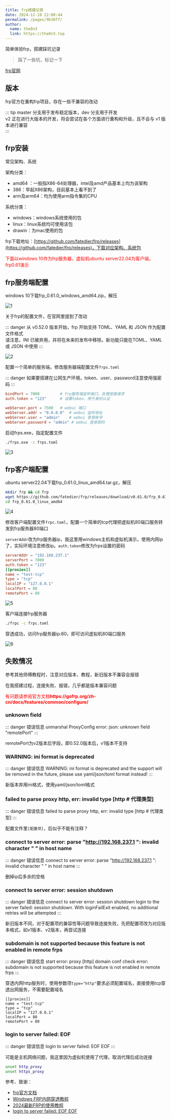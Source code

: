 ```yaml
---
title: frp搭建记录
date: 2024-12-10 22:00:44
permalink: /pages/9b30ff/
author: 
  name: the0n3
  link: https://the0n3.top
---
```

简单体验frp，搭建踩坑记录

<!-- more -->

> 踩了一些坑，标记一下

[frp官网](https://gofrp.org/)

## 版本

frp官方在重构frp项目，存在一些不兼容的改动

::: tip
master 分支用于发布稳定版本，dev 分支用于开发    
v2 正在进行大版本的开发，将会尝试在各个方面进行重构和升级，且不会与 v1 版本进行兼容  
:::

## frp安装

常见架构、系统

架构分类：

- amd64 ：一般指X86-64处理器，intel及amd产品基本上均为该架构
- 386：早起X86架构，目前基本上看不到了
- arm及arm64：均为使用arm指令集的CPU

系统分类：

- windows：windows系统使用的包
- linux：linux系统均可使用该包
- drawin：为mac使用的包


frp下载地址：[https://github.com/fatedier/frp/releases](https://github.com/fatedier/frp/releases)，下载对应架构、系统包

<p style="color:red;">下面以windows 10作为frp服务器，虚拟机ubuntu server22.04为客户端，frp0.61演示</p>

## frp服务端配置

windows 10下载frp_0.61.0_windows_amd64.zip，解压

![1](https://the0n3.top/medias/frp搭建记录/1.png)

关于frp的配置文件，在官网里提到了改动

::: danger
从 v0.52.0 版本开始，frp 开始支持 TOML、YAML 和 JSON 作为配置文件格式  
请注意，INI 已被弃用，并将在未来的发布中移除。新功能只能在TOML、YAML 或 JSON 中使用
:::

![2](https://the0n3.top/medias/frp搭建记录/2.png)

配置一个简单的服务端，修改服务器端配置文件`frps.toml`

::: danger
如果要搭建在公网生产环境，token、user、password注意使用强密码
:::


```toml
bindPort = 7000         # frp服务端监听端口，处理连接请求
auth.token = "123"      # 设置token，用于身份认证

webServer.port = 7500   # webui 端口
webServer.addr = "0.0.0.0"  # webui 监听地址
webServer.user = "admin"    # webui 登录账号
webServer.password = "admin" # webui 登录密码
```

启动frps.exe，指定配置文件

```bash
./frps.exe -c frps.toml
```

![3](https://the0n3.top/medias/frp搭建记录/3.png)

## frp客户端配置

ubuntu server22.04下载frp_0.61.0_linux_amd64.tar.gz，解压

```bash
mkdir frp && cd frp
wget https://github.com/fatedier/frp/releases/download/v0.61.0/frp_0.61.0_linux_amd64.tar.gz && tar -zxvf frp_0.61.0_linux_amd64.tar.gz
cd frp_0.61.0_linux_amd64
```

![4](https://the0n3.top/medias/frp搭建记录/4.png)

修改客户端配置文件`frpc.toml`，配置一个简单的tcp代理把虚拟机80端口服务转发到frp服务器80端口

`serverAddr`改为frp服务器ip，我这里用windows主机和虚拟机演示，使用内网ip了，实际环境注意修改ip。`auth.token`修改为frps设置的密码

```toml
serverAddr = "192.168.237.1"
serverPort = 7000
auth.token = "123"
[[proxies]]
name = "test-tcp"
type = "tcp"
localIP = "127.0.0.1"
localPort = 80
remotePort = 80
```

![5](https://the0n3.top/medias/frp搭建记录/5.png)

客户端连接frp服务器

```bash
./frpc -c frpc.toml
```

穿透成功，访问frp服务器ip:80，即可访问虚拟机80端口服务

![6](https://the0n3.top/medias/frp搭建记录/6.png)

## 失败情况

参考其他师傅教程时，注意对应版本、教程，新旧版本不兼容会报错

在我搭建过程，连接失败、报错，几乎都是版本兼容问题

<p style="color:red;">有问题请参阅官方文档<strong>https://gofrp.org/zh-cn/docs/features/common/configure/</strong></p>

### unknown field

::: danger 错误信息
unmarshal ProxyConfig error: json: unknown field "remotePort"
:::

remotePort为v2版本后字段，即0.52.0版本后，v1版本不支持

### WARNING: ini format is deprecated

::: danger 错误信息
WARNING: ini format is deprecated and the support will be removed in the future, please use yaml/json/toml format instead!
:::

新版本弃用ini格式，使用yaml/json/toml格式

### failed to parse proxy http, err: invalid type [http                      # 代理类型]

::: danger 错误信息
failed to parse proxy http, err: invalid type [http                      # 代理类型]
:::

配置文件里`[配置项]`，后似乎不能有注释？

### connect to server error: parse "http://192.168.237.1      ": invalid character " " in host name

::: danger 错误信息
connect to server error: parse "http://192.168.237.1      ": invalid character " " in host name
:::

删掉ip后多余的空格

### connect to server error: session shutdown

::: danger 错误信息
connect to server error: session shutdown
login to the server failed: session shutdown. With loginFailExit enabled, no additional retries will be attempted
:::

新旧版本不同，对于配置项的兼容性等问题导致连接失败，先把配置项改为对应版本格式，如v1版本、v2版本，再尝试连接

###  subdomain is not supported because this feature is not enabled in remote frps

::: danger 错误信息
 start error: proxy [http] domain conf check error: subdomain is not supported because this feature is not enabled in remote frps
:::

穿透内网http服务时，使用参数项`type="http"`要求必须配置域名，直接使用tcp穿透出网服务，不需要配置域名

```plaintext
[[proxies]]
name = "test-tcp"
type = "tcp"
localIP = "127.0.0.1"
localPort = 80
remotePort = 80
```

### login to server failed: EOF

::: danger 错误信息
login to server failed: EOF
EOF
:::

可能是主机网络问题，我这里因为虚拟机使用了代理，取消代理后成功连接

```bash
unset http_proxy
unset https_proxy
```

参考、致谢：

- [frp官方文档](https://gofrp.org/zh-cn/docs/features/common/configure/)
- [Windows FRP内网穿透教程](https://blog.csdn.net/bacawa/article/details/134027987)
- [2024最新FRP的使用教程](https://blog.csdn.net/Eoning/article/details/140624169)
- [login to server failed: EOF EOF](https://github.com/fatedier/frp/issues/810)